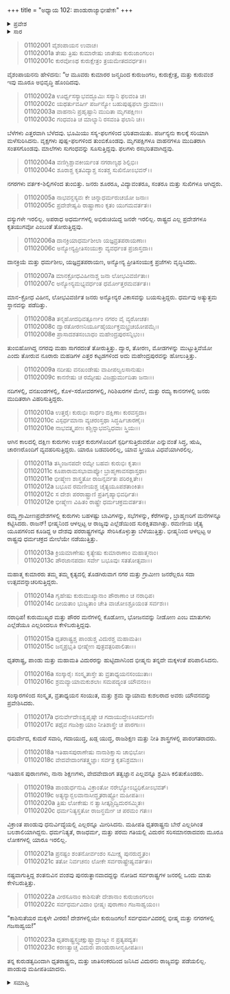 +++
title = "ಅಧ್ಯಾಯ 102: ಪಾಂಡುರಾಜ್ಯಾಭೀಷೇಕಃ"
+++

<details><summary>ಪ್ರವೇಶ</summary>


।।   ಓಂ ಓಂ ನಮೋ ನಾರಾಯಣಾಯ।।   ಶ್ರೀ ವೇದವ್ಯಾಸಾಯ ನಮಃ ।।

ಶ್ರೀ ಕೃಷ್ಣದ್ವೈಪಾಯನ ವೇದವ್ಯಾಸ ವಿರಚಿತ  

**ಶ್ರೀ ಮಹಾಭಾರತ**

**ಆದಿ ಪರ್ವ**

**ಸಂಭವ ಪರ್ವ**

**ಅಧ್ಯಾಯ 102**

</details>


<details><summary>ಸಾರ</summary>

ರಾಜಪುತ್ರರ ಜನನದಿಂದ ಕುರುರಾಜ್ಯವು ಸಮೃದ್ಧಿಯ ಪಥದಲ್ಲಿ ಹೋಗುವುದು (1-22). ಪಾಂಡುವಿಗೆ ರಾಜ್ಯಪ್ರಾಪ್ತಿ (23).

</details>


> 01102001 ವೈಶಂಪಾಯನ ಉವಾಚ।  
01102001a ತೇಷು ತ್ರಿಷು ಕುಮಾರೇಷು ಜಾತೇಷು ಕುರುಜಾಂಗಲಂ।  
01102001c ಕುರವೋಽಥ ಕುರುಕ್ಷೇತ್ರಂ ತ್ರಯಮೇತದವರ್ಧತ।।

ವೈಶಂಪಾಯನನು ಹೇಳಿದನು: “ಆ ಮೂವರು ಕುಮಾರರ ಜನ್ಮದಿಂದ ಕುರುಜಂಗಲ, ಕುರುಕ್ಷೇತ್ರ, ಮತ್ತು ಕುರುವಂಶ ಇವು ಮೂರೂ ಅಭಿವೃದ್ಧಿ ಹೊಂದಿದವು.

> 01102002a ಊರ್ಧ್ವಸಸ್ಯಾಭವದ್ಭೂಮಿಃ ಸಸ್ಯಾನಿ ಫಲವಂತಿ ಚ।  
01102002c ಯಥರ್ತುವರ್ಷೀ ಪರ್ಜನ್ಯೋ ಬಹುಪುಷ್ಪಫಲಾ ದ್ರುಮಾಃ।।  
01102003a ವಾಹನಾನಿ ಪ್ರಹೃಷ್ಟಾನಿ ಮುದಿತಾ ಮೃಗಪಕ್ಷಿಣಃ।   
01102003c ಗಂಧವಂತಿ ಚ ಮಾಲ್ಯಾನಿ ರಸವಂತಿ ಫಲಾನಿ ಚ।।

ಬೆಳೆಗಳು ಎತ್ತರವಾಗಿ ಬೆಳೆದವು. ಭೂಮಿಯು ಸಸ್ಯ-ಫಲಗಳಿಂದ ಭರಿತವಾಯಿತು. ಪರ್ಜನ್ಯನು ಕಾಲಕ್ಕೆ ಸರಿಯಾಗಿ ಮಳೆಸುರಿಸಿದನು. ವೃಕ್ಷಗಳು ಪುಷ್ಪ-ಫಲಗಳಿಂದ ತುಂಬಿಕೊಂಡವು. ಮೃಗಪಕ್ಷಿಗಳೂ ವಾಹನಗಳೂ ಮುದಿತರಾಗಿ ಸಂತಸಗೊಂಡವು. ಮಾಲೆಗಳು ಸುಗಂಧವನ್ನು ಸೂಸುತ್ತಿದ್ದವು. ಫಲಗಳು ರಸಭರಿತವಾಗಿದ್ದವು.

> 01102004a ವಣಿಗ್ಭಿಶ್ಚಾವಕೀರ್ಯಂತ ನಗರಾಣ್ಯಥ ಶಿಲ್ಪಿಭಿಃ।  
01102004c ಶೂರಾಶ್ಚ ಕೃತವಿದ್ಯಾಶ್ಚ ಸಂತಶ್ಚ ಸುಖಿನೋಽಭವನ್।।

ನಗರಗಳು ವರ್ತಕ-ಶಿಲ್ಪಿಗಳಿಂದ ತುಂಬಿತ್ತು. ಜನರು ಶೂರರೂ, ವಿದ್ಯಾವಂತರೂ, ಸಂತರೂ ಮತ್ತು ಸುಖಿಗಳೂ ಆಗಿದ್ದರು.

> 01102005a ನಾಭವನ್ದಸ್ಯವಃ ಕೇ ಚಿನ್ನಾಧರ್ಮರುಚಯೋ ಜನಾಃ।  
01102005c ಪ್ರದೇಶೇಷ್ವಪಿ ರಾಷ್ಟ್ರಾಣಾಂ ಕೃತಂ ಯುಗಮವರ್ತತ।।

ದಸ್ಯುಗಳೇ ಇರಲಿಲ್ಲ. ಅಪರಾಧ ಅಧರ್ಮಗಳಲ್ಲಿ ಅಭಿರುಚಿಯಿದ್ದ ಜನರೇ ಇರಲಿಲ್ಲ. ರಾಷ್ಟ್ರದ ಎಲ್ಲ ಪ್ರದೇಶಗಳೂ ಕೃತಯುಗವೋ ಎಂಬಂತೆ ತೋರುತ್ತಿದ್ದವು.

> 01102006a ದಾನಕ್ರಿಯಾಧರ್ಮಶೀಲಾ ಯಜ್ಞವ್ರತಪರಾಯಣಾಃ।  
01102006c ಅನ್ಯೋನ್ಯಪ್ರೀತಿಸಂಯುಕ್ತಾ ವ್ಯವರ್ಧಂತ ಪ್ರಜಾಸ್ತದಾ।।

ದಾನಕ್ರಿಯೆ ಮತ್ತು ಧರ್ಮಶೀಲ, ಯಜ್ಞವ್ರತಪರಾಯಣ, ಅನ್ಯೋನ್ಯ ಪ್ರೀತಿಸಂಯುಕ್ತ ಪ್ರಜೆಗಳು ವೃದ್ಧಿಸಿದರು.

> 01102007a ಮಾನಕ್ರೋಧವಿಹೀನಾಶ್ಚ ಜನಾ ಲೋಭವಿವರ್ಜಿತಾಃ।  
01102007c ಅನ್ಯೋನ್ಯಮಭ್ಯವರ್ಧಂತ ಧರ್ಮೋತ್ತರಮವರ್ತತ।।

ಮಾನ-ಕ್ರೋಧ ವಿಹೀನ, ಲೋಭವಿವರ್ಜಿತ ಜನರು ಅನ್ಯೋನ್ಯರ ವಿಕಾಸವನ್ನು ಬಯಸುತ್ತಿದ್ದರು. ಧರ್ಮವು ಅತ್ಯುತ್ತಮ ಸ್ಥಾನವನ್ನು ಪಡೆದಿತ್ತು.

> 01102008a ತನ್ಮಹೋದಧಿವತ್ಪೂರ್ಣಂ ನಗರಂ ವೈ ವ್ಯರೋಚತ।  
01102008c ದ್ವಾರತೋರಣನಿರ್ಯೂಹೈರ್ಯುಕ್ತಮಭ್ರಚಯೋಪಮೈಃ।   
01102008e ಪ್ರಾಸಾದಶತಸಂಬಾಧಂ ಮಹೇಂದ್ರಪುರಸನ್ನಿಭಂ।।

ತುಂಬಿಹೋಗಿದ್ಡ ನಗರವು ಮಹಾ ಸಾಗರದಂತೆ ತೋರುತ್ತಿತ್ತು. ದ್ವಾರ, ತೋರಣ, ಮೋಡಗಳನ್ನು ಮುಟ್ಟುತ್ತಿವೆಯೋ ಎಂದು ತೋರುವ ನೂರಾರು ಮಹಡಿಗಳ ಎತ್ತರ ಕಟ್ಟಡಗಳಿಂದ ಅದು ಮಹೇಂದ್ರಪುರವನ್ನು ಹೋಲುತ್ತಿತ್ತು.

> 01102009a ನದೀಷು ವನಖಂಡೇಷು ವಾಪೀಪಲ್ವಲಸಾನುಷು।  
01102009c ಕಾನನೇಷು ಚ ರಮ್ಯೇಷು ವಿಜಹ್ರುರ್ಮುದಿತಾ ಜನಾಃ।।

ನದಿಗಳಲ್ಲಿ, ವನಖಂಡಗಳಲ್ಲಿ, ಕೊಳ-ಸರೋವರಗಳಲ್ಲಿ, ಗಿರಿಶಿಖರಗಳ ಮೇಲೆ, ಮತ್ತು ರಮ್ಯ ಕಾನನಗಳಲ್ಲಿ ಜನರು ಮುದಿತರಾಗಿ ವಿಹರಿಸುತ್ತಿದ್ದರು.

> 01102010a ಉತ್ತರೈಃ ಕುರುಭಿಃ ಸಾರ್ಧಂ ದಕ್ಷಿಣಾಃ ಕುರವಸ್ತದಾ।  
01102010c ವಿಸ್ಪರ್ಧಮಾನಾ ವ್ಯಚರಂಸ್ತಥಾ ಸಿದ್ಧರ್ಷಿಚಾರಣೈಃ।  
01102010e ನಾಭವತ್ಕೃಪಣಃ ಕಶ್ಚಿನ್ನಾಭವನ್ವಿಧವಾಃ ಸ್ತ್ರಿಯಃ।।

ಆಗಿನ ಕಾಲದಲ್ಲಿ ದಕ್ಷಿಣ ಕುರುಗಳು ಉತ್ತರ ಕುರುಗಳೊಂದಿಗೆ ಸ್ಪರ್ಧಿಸುತ್ತಿರುವರೋ ಎನ್ನುವಂತೆ ಸಿದ್ಧ, ಋಷಿ, ಚಾರಣರೊಂದಿಗೆ ವ್ಯವಹರಿಸುತ್ತಿದ್ದರು. ಯಾರೂ ಬಡವರಿರಲಿಲ್ಲ, ಯಾವ ಸ್ತ್ರೀಯೂ ವಿಧವೆಯಾಗಿರಲಿಲ್ಲ.

> 01102011a ತಸ್ಮಿಂಜನಪದೇ ರಮ್ಯೇ ಬಹವಃ ಕುರುಭಿಃ ಕೃತಾಃ।  
01102011c ಕೂಪಾರಾಮಸಭಾವಾಪ್ಯೋ ಬ್ರಾಹ್ಮಣಾವಸಥಾಸ್ತಥಾ।   
01102011e ಭೀಷ್ಮೇಣ ಶಾಸ್ತ್ರತೋ ರಾಜನ್ಸರ್ವತಃ ಪರಿರಕ್ಷಿತೇ।।  
01102012a ಬಭೂವ ರಮಣೀಯಶ್ಚ ಚೈತ್ಯಯೂಪಶತಾಂಕಿತಃ।  
01102012c ಸ ದೇಶಃ ಪರರಾಷ್ಟ್ರಾಣಿ ಪ್ರತಿಗೃಹ್ಯಾಭಿವರ್ಧಿತಃ।  
01102012e ಭೀಷ್ಮೇಣ ವಿಹಿತಂ ರಾಷ್ಟ್ರೇ ಧರ್ಮಚಕ್ರಮವರ್ತತ।।

ರಮ್ಯ ಗ್ರಾಮೀಣಪ್ರದೇಶಗಳಲ್ಲಿ ಕುರುಗಳು ಬಹಳಷ್ಟು ಬಾವಿಗಳನ್ನು, ಸಭೆಗಳನ್ನು, ಕೆರೆಗಳನ್ನು, ಬ್ರಾಹ್ಮಣರಿಗೆ ಮನೆಗಳನ್ನೂ ಕಟ್ಟಿಸಿದರು. ರಾಜನ್! ಭೀಷ್ಮನಿಂದ ಆಳಲ್ಪಟ್ಟ ಆ ರಾಜ್ಯವು ಎಲ್ಲೆಡೆಯಿಂದ ಸುರಕ್ಷಿತವಾಗಿತ್ತು. ರಮಣೀಯ ಚೈತ್ಯ ಯೂಪಗಳಿಂದ ಕೂಡಿದ್ದ ಆ ದೇಶವು ಪರರಾಷ್ಟ್ರಗಳನ್ನೂ ಸೇರಿಸಿಕೊಳ್ಳುತ್ತಾ ಬೆಳೆಯುತ್ತಿತ್ತು. ಭೀಷ್ಮನಿಂದ ಆಳಲ್ಪಟ್ಟ ಆ ರಾಷ್ಟ್ರವು ಧರ್ಮಚಕ್ರದ ಮೇಲೆಯೇ ನಡೆಯುತ್ತಿತ್ತು.

> 01102013a ಕ್ರಿಯಮಾಣೇಷು ಕೃತ್ಯೇಷು ಕುಮಾರಾಣಾಂ ಮಹಾತ್ಮನಾಂ।  
01102013c ಪೌರಜಾನಪದಾಃ ಸರ್ವೇ ಬಭೂವುಃ ಸತತೋತ್ಸವಾಃ।।

ಮಹಾತ್ಮ ಕುಮಾರರು ತಮ್ಮ ತಮ್ಮ ಕೃತ್ಯದಲ್ಲಿ ತೊಡಗಿರುವಾಗ ನಗರ ಮತ್ತು ಗ್ರಾಮೀಣ ಜನರೆಲ್ಲರೂ ಸದಾ ಉತ್ಸವವನ್ನಾಚರಿಸುತ್ತಿದ್ದರು.

> 01102014a ಗೃಹೇಷು ಕುರುಮುಖ್ಯಾನಾಂ ಪೌರಾಣಾಂ ಚ ನರಾಧಿಪ।  
01102014c ದೀಯತಾಂ ಭುಜ್ಯತಾಂ ಚೇತಿ ವಾಚೋಽಶ್ರೂಯಂತ ಸರ್ವಶಃ।।

ನರಾಧಿಪ! ಕುರುಮುಖ್ಯರ ಮತ್ತು ಪೌರರ ಮನೆಗಳಲ್ಲಿ ಕೊಡೋಣ, ಭೋಜನವನ್ನು ನೀಡೋಣ ಎಂಬ ಮಾತುಗಳು ಎಲ್ಲೆಡೆಯೂ ಎಲ್ಲರಿಂದಲೂ ಕೇಳಿಬರುತ್ತಿದ್ದವು.

> 01102015a ಧೃತರಾಷ್ಟ್ರಶ್ಚ ಪಾಂಡುಶ್ಚ ವಿದುರಶ್ಚ ಮಹಾಮತಿಃ।   
01102015c ಜನ್ಮಪ್ರಭೃತಿ ಭೀಷ್ಮೇಣ ಪುತ್ರವತ್ಪರಿಪಾಲಿತಾಃ।।

ಧೃತರಾಷ್ಟ್ರ, ಪಾಂಡು ಮತ್ತು ಮಹಾಮತಿ ವಿದುರರನ್ನು ಹುಟ್ಟಿದಾಗಿನಿಂದ ಭೀಷ್ಮನು ತನ್ನದೇ ಮಕ್ಕಳಂತೆ ಪರಿಪಾಲಿಸಿದನು.

> 01102016a ಸಂಸ್ಕಾರೈಃ ಸಂಸ್ಕೃತಾಸ್ತೇ ತು ವ್ರತಾಧ್ಯಯನಸಂಯುತಾಃ।  
01102016c ಶ್ರಮವ್ಯಾಯಾಮಕುಶಲಾಃ ಸಮಪದ್ಯಂತ ಯೌವನಂ।।

ಸಂಸ್ಕಾರಗಳಿಂದ ಸಂಸ್ಕೃತ, ವ್ರತಾಧ್ಯಯನ ಸಂಯುತ, ಮತ್ತು ಶ್ರಮ ವ್ಯಾಯಾಮ ಕುಶಲರಾದ ಅವರು ಯೌವನವನ್ನು ಪ್ರವೇಶಿಸಿದರು.

> 01102017a ಧನುರ್ವೇದೇಽಶ್ವಪೃಷ್ಠೇ ಚ ಗದಾಯುದ್ಧೇಽಸಿಚರ್ಮಣಿ।  
01102017c ತಥೈವ ಗಜಶಿಕ್ಷಾಯಾಂ ನೀತಿಶಾಸ್ತ್ರೇ ಚ ಪಾರಗಾಃ।।

ಧನುರ್ವೇದ, ಕುದುರೆ ಸವಾರಿ, ಗದಾಯುದ್ಧ, ಖಡ್ಗ ಯುದ್ಧ, ರಾಜಶಿಕ್ಷಣ ಮತ್ತು ನೀತಿ ಶಾಸ್ತ್ರಗಳಲ್ಲಿ ಪಾರಂಗತರಾದರು.

> 01102018a ಇತಿಹಾಸಪುರಾಣೇಷು ನಾನಾಶಿಕ್ಷಾಸು ಚಾಭಿಭೋ।  
01102018c ವೇದವೇದಾಂಗತತ್ತ್ವಜ್ಞಾಃ ಸರ್ವತ್ರ ಕೃತನಿಶ್ರಮಾಃ।।

ಇತಿಹಾಸ ಪುರಾಣಗಳು, ನಾನಾ ಶಿಕ್ಷಣಗಳು, ವೇದವೇದಾಂಗ ತತ್ವಜ್ಞಾನ ಎಲ್ಲವನ್ನೂ ಶ್ರಮಿಸಿ ಕಲಿತುಕೊಂಡರು.

> 01102019a ಪಾಂಡುರ್ಧನುಷಿ ವಿಕ್ರಾಂತೋ ನರೇಭ್ಯೋಽಭ್ಯಧಿಕೋಽಭವತ್।  
01102019c ಅತ್ಯನ್ಯಾನ್ಬಲವಾನಾಸೀದ್ಧೃತರಾಷ್ಟ್ರೋ ಮಹೀಪತಿಃ।।   
01102020a ತ್ರಿಷು ಲೋಕೇಷು ನ ತ್ವಾಸೀತ್ಕಶ್ಚಿದ್ವಿದುರಸಮ್ಮಿತಃ।  
01102020c ಧರ್ಮನಿತ್ಯಸ್ತತೋ ರಾಜನ್ಧರ್ಮೇ ಚ ಪರಮಂ ಗತಃ।।

ವಿಕ್ರಾಂತ ಪಾಂಡುವು ಧನುರ್ವಿದ್ಯೆಯಲ್ಲಿ ಎಲ್ಲರನ್ನೂ ಮೀರಿಸಿದನು. ಮಹೀಪತಿ ಧೃತರಾಷ್ಟ್ರನು ಬೇರೆ ಎಲ್ಲರಿಗಿಂತ ಬಲಶಾಲಿಯಾಗಿದ್ದನು. ಧರ್ಮನಿತ್ಯತೆ, ರಾಜಧರ್ಮ, ಮತ್ತು ಪರಮ ಗತಿಯಲ್ಲಿ ವಿದುರನ ಸರಿಸಮಾನರಾದವರು ಮೂರೂ ಲೋಕಗಳಲ್ಲಿ ಯಾರೂ ಇರಲಿಲ್ಲ.

> 01102021a ಪ್ರನಷ್ಟಂ ಶಂತನೋರ್ವಂಶಂ ಸಮೀಕ್ಷ್ಯ ಪುನರುದ್ಧೃತಂ।  
01102021c ತತೋ ನಿರ್ವಚನಂ ಲೋಕೇ ಸರ್ವರಾಷ್ಟ್ರೇಷ್ವವರ್ತತ।।

ನಷ್ಟವಾಗುತ್ತಿದ್ದ ಶಂತನುವಿನ ವಂಶವು ಪುನರುತ್ಥಾನವಾದದ್ದನ್ನು ನೋಡಿದ ಸರ್ವರಾಷ್ಟ್ರಗಳ ಜನರಲ್ಲಿ ಒಂದು ಮಾತು ಕೇಳಿಬರುತ್ತಿತ್ತು.

> 01102022a ವೀರಸೂನಾಂ ಕಾಶಿಸುತೇ ದೇಶಾನಾಂ ಕುರುಜಾಂಗಲಂ।  
01102022c ಸರ್ವಧರ್ಮವಿದಾಂ ಭೀಷ್ಮಃ ಪುರಾಣಾಂ ಗಜಸಾಹ್ವಯಂ।।

“ಕಾಶಿಸುತೆಯರ ಮಕ್ಕಳೇ ವೀರರು! ದೇಶಗಳಲ್ಲಿಯೇ ಕುರುಜಂಗಲ! ಸರ್ವಧರ್ಮವಿದರಲ್ಲಿ ಭೀಷ್ಮ ಮತ್ತು ನಗರಗಳಲ್ಲಿ ಗಜಸಾಹ್ವಯ!”

> 01102023a ಧೃತರಾಷ್ಟ್ರಸ್ತ್ವಚಕ್ಷುಷ್ಟ್ವಾದ್ರಾಜ್ಯಂ ನ ಪ್ರತ್ಯಪದ್ಯತ।  
01102023c ಕರಣತ್ವಾಚ್ಚ ವಿದುರಃ ಪಾಂಡುರಾಸೀನ್ಮಹೀಪತಿಃ।।

ತನ್ನ ಕುರುಡತ್ವದಿಂದಾಗಿ ಧೃತರಾಷ್ಟ್ರನು, ಮತ್ತು ಜಾತಿಸಂಕರದಿಂದ ಜನಿಸಿದ ವಿದುರನು ರಾಜ್ಯವನ್ನು ಪಡೆಯಲಿಲ್ಲ. ಪಾಂಡುವು ಮಹೀಪತಿಯಾದನು.

<details><summary>ಸಮಾಪ್ತಿ</summary>


ಇತಿ ಶ್ರೀ ಮಹಾಭಾರತೇ ಆದಿಪರ್ವಣಿ ಸಂಭವಪರ್ವಣಿ ಪಾಂಡುರಾಜ್ಯಾಭಿಷೇಕೇ ದ್ವಧಿಕಶತತಮೋಽಧ್ಯಾಯಃ।।  
ಇದು ಶ್ರೀ ಮಹಾಭಾರತದಲ್ಲಿ ಆದಿಪರ್ವದಲ್ಲಿ ಸಂಭವ ಪರ್ವದಲ್ಲಿ ಪಾಂಡುರಾಜ್ಯಾಭೀಷೇಕ ಎನ್ನುವ ನೂರಾಎರಡನೆಯ ಅಧ್ಯಾಯವು.

</details>

